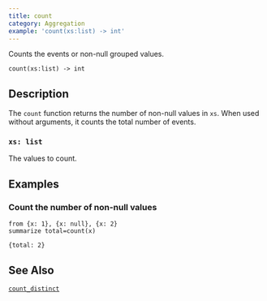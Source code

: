 ```yaml
---
title: count
category: Aggregation
example: 'count(xs:list) -> int'
---
```



Counts the events or non-null grouped values.

```tql
count(xs:list) -> int
```

## Description

The `count` function returns the number of non-null values in `xs`. When used
without arguments, it counts the total number of events.

### `xs: list`

The values to count.

## Examples

### Count the number of non-null values

```tql
from {x: 1}, {x: null}, {x: 2}
summarize total=count(x)
```

```tql
{total: 2}
```

## See Also

[`count_distinct`](/reference/functions/count_distinct)
